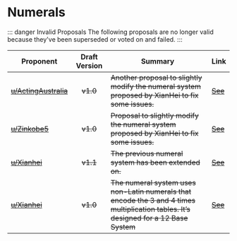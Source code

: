 # Numerals

::: danger Invalid Proposals
The following proposals are no longer valid because they've been superseded or voted on and failed.
::: 

| Proponent                                     | Draft Version | Summary                                                                                                                            | Link                                                                                                              |
| --------------------------------------------- | :-----------: | ---------------------------------------------------------------------------------------------------------------------------------- | ----------------------------------------------------------------------------------------------------------------- |
| ~~[u/ActingAustralia](https://www.reddit.com/u/ActingAustralia)~~ |     ~~v1.0~~      | ~~Another proposal to slightly modify the numeral system proposed by XianHei to fix some issues.~~ | ~~[See](https://www.reddit.com/r/EncapsulatedLanguage/comments/htu6c5/another_take_on_the_numeral_system/)~~ |
| ~~[u/Zinkobe5](https://www.reddit.com/u/Zinkobe5)~~ |     ~~v1.0~~      | ~~Proposal to slightly modify the numeral system proposed by XianHei to fix some issues.~~ | ~~[See](https://www.reddit.com/r/EncapsulatedLanguage/comments/htdxrq/proposed_edition_for_numbers_option_c/)~~ |
| ~~[u/Xianhei](https://www.reddit.com/u/Xianhei)~~ |     ~~v1.1~~      | ~~The previous numeral system has been extended on.~~ | ~~[See](https://www.reddit.com/r/EncapsulatedLanguage/comments/hs30jj/advanced_form_of_numeral_system_part_v_arithmetic/)~~ |
| ~~[u/Xianhei](https://www.reddit.com/u/Xianhei)~~ |     ~~v1.0~~      | ~~The numeral system uses non-Latin numerals that encode the 3 and 4 times multiplication tables. It’s designed for a 12 Base System~~ | ~~[See](https://www.reddit.com/r/EncapsulatedLanguage/comments/hfvung/when_encapsulation_is_going_too_far_part_ii/)~~ |

